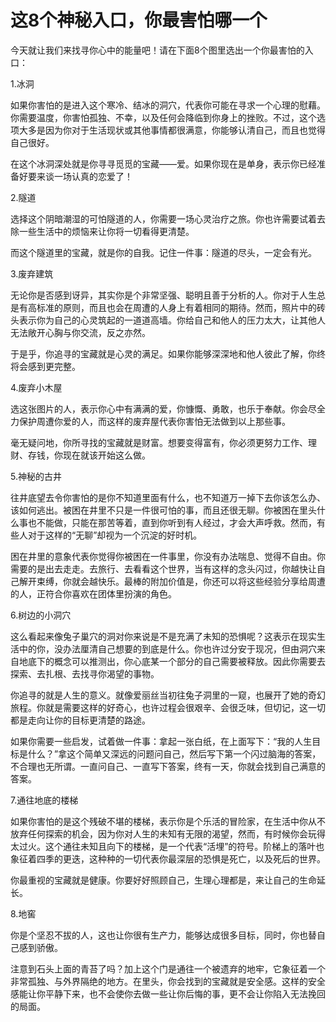 # 这8个神秘入口，你最害怕哪一个

今天就让我们来找寻你心中的能量吧！请在下面8个图里选出一个你最害怕的入口： 

1.冰洞 

如果你害怕的是进入这个寒冷、结冰的洞穴，代表你可能在寻求一个心理的慰藉。你需要温度，你害怕孤独、不幸，以及任何会降临到你身上的挫败。不过，这个选项大多是因为你对于生活现状或其他事情都很满意，你能够认清自己，而且也觉得自己很好。 

在这个冰洞深处就是你寻寻觅觅的宝藏——爱。如果你现在是单身，表示你已经准备好要来谈一场认真的恋爱了！ 

2.隧道 

选择这个阴暗潮湿的可怕隧道的人，你需要一场心灵治疗之旅。你也许需要试着去除一些生活中的烦恼来让你将一切看得更清楚。 

而这个隧道里的宝藏，就是你的自我。记住一件事：隧道的尽头，一定会有光。 

3.废弃建筑 

无论你是否感到讶异，其实你是个非常坚强、聪明且善于分析的人。你对于人生总是有高标准的原则，而且也会在周遭的人身上有着相同的期待。然而，照片中的砖头表示你为自己的心灵筑起的一道道高墙。你给自己和他人的压力太大，让其他人无法敞开心胸与你交流，反之亦然。 

于是乎，你追寻的宝藏就是心灵的满足。如果你能够深深地和他人彼此了解，你终将会感到更完整。 

4.废弃小木屋 

选这张图片的人，表示你心中有满满的爱，你慷慨、勇敢，也乐于奉献。你会尽全力保护周遭你爱的人，而这样的废弃屋代表你害怕无法做到以上那些事。 

毫无疑问地，你所寻找的宝藏就是财富。想要变得富有，你必须更努力工作、理财、存钱，你现在就该开始这么做。 

5.神秘的古井 

往井底望去令你害怕的是你不知道里面有什么，也不知道万一掉下去你该怎么办、该如何逃出。被困在井里不只是一件很可怕的事，而且还很无聊。你被困在里头什么事也不能做，只能在那苦等着，直到你听到有人经过，才会大声呼救。然而，有些人对于这样的“无聊”却视为一个沉淀的好时机。 

困在井里的意象代表你觉得你被困在一件事里，你没有办法喘息、觉得不自由。你需要的是出去走走。去旅行、去看看这个世界，当有这样的念头闪过，你越快让自己解开束缚，你就会越快乐。最棒的附加价值是，你还可以将这些经验分享给周遭的人，正符合你喜欢在团体里扮演的角色。 

6.树边的小洞穴 

这么看起来像兔子巢穴的洞对你来说是不是充满了未知的恐惧呢？这表示在现实生活中的你，没办法厘清自己想要的到底是什么。你也许过分安于现况，但由洞穴来自地底下的概念可以推测出，你心底某一个部分的自己需要被释放。因此你需要去探索、去扎根、去找寻你渴望的事物。 

你追寻的就是人生的意义。就像爱丽丝当初往兔子洞里的一窥，也展开了她的奇幻旅程。你就是需要这样的好奇心，也许过程会很艰辛、会很乏味，但切记，这一切都是走向让你的目标更清楚的路途。 

如果你需要一些启发，试着做一件事：拿起一张白纸，在上面写下：“我的人生目标是什么？”拿这个简单又深远的问题问自己，然后写下第一个闪过脑海的答案，不合理也无所谓。一直问自己、一直写下答案，终有一天，你就会找到自己满意的答案。 

7.通往地底的楼梯 

如果你害怕的是这个残破不堪的楼梯，表示你是个乐活的冒险家，在生活中你从不放弃任何探索的机会，因为你对人生的未知有无限的渴望，然而，有时候你会玩得太过火。这个通往未知且向下的楼梯，是一个代表“活埋”的符号。阶梯上的落叶也象征着四季的更迭，这种种的一切代表你最深层的恐惧是死亡，以及死后的世界。 

你最重视的宝藏就是健康。你要好好照顾自己，生理心理都是，来让自己的生命延长。 

8.地窖 

你是个坚忍不拔的人，这也让你很有生产力，能够达成很多目标，同时，你也替自己感到骄傲。 

注意到石头上面的青苔了吗？加上这个门是通往一个被遗弃的地牢，它象征着一个非常孤独、与外界隔绝的地方。在里头，你会找到的宝藏就是安全感。这样的安全感能让你平静下来，也不会使你去做一些让你后悔的事，更不会让你陷入无法挽回的局面。